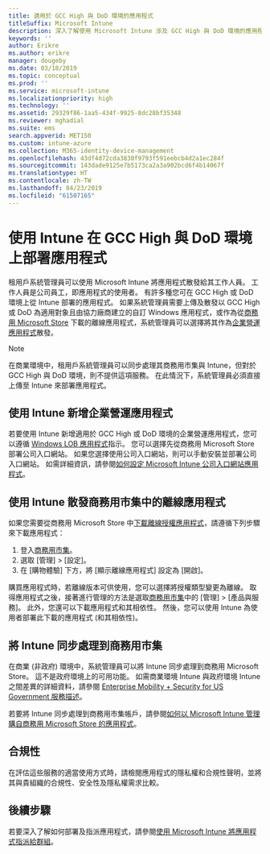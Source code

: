 ```yaml
---
title: 適用於 GCC High 與 DoD 環境的應用程式
titleSuffix: Microsoft Intune
description: 深入了解使用 Microsoft Intune 涉及 GCC High 與 DoD 環境的應用程式。
keywords: ''
author: Erikre
ms.author: erikre
manager: dougeby
ms.date: 03/18/2019
ms.topic: conceptual
ms.prod: ''
ms.service: microsoft-intune
ms.localizationpriority: high
ms.technology: ''
ms.assetid: 29329f86-1aa5-434f-9925-8dc28bf35348
ms.reviewer: mghadial
ms.suite: ems
search.appverid: MET150
ms.custom: intune-azure
ms.collection: M365-identity-device-management
ms.openlocfilehash: 43df4d72cda3830f9793f591eebcb4d2a1ec284f
ms.sourcegitcommit: 143dade9125e7b5173ca2a3a902bcd6f4b14067f
ms.translationtype: HT
ms.contentlocale: zh-TW
ms.lasthandoff: 04/23/2019
ms.locfileid: "61507165"
---
```

# <a name="deploying-apps-using-intune-on-the-gcc-high-and-dod-environments"></a>使用 Intune 在 GCC High 與 DoD 環境上部署應用程式 

租用戶系統管理員可以使用 Microsoft Intune 將應用程式散發給其工作人員。 工作人員是公司員工，即應用程式的使用者。 有許多種您可在 GCC High 或 DoD 環境上從 Intune 部署的應用程式。 如果系統管理員需要上傳及散發以 GCC High 或 DoD 為適用對象且由協力廠商建立的自訂 Windows 應用程式，或作為從[商務用 Microsoft Store](https://businessstore.microsoft.com/store) 下載的離線應用程式，系統管理員可以選擇將其作為[企業營運應用程式](apps-add.md#app-types-in-microsoft-intune)散發。  

> [!NOTE]
> 在商業環境中，租用戶系統管理員可以同步處理其商務用市集與 Intune，但對於 GCC High 與 DoD 環境，則不提供這項服務。 在此情況下，系統管理員必須直接上傳至 Intune 來部署應用程式。  

## <a name="add-line-of-business-apps-using-intune"></a>使用 Intune 新增企業營運應用程式 

若要使用 Intune 新增適用於 GCC High 或 DoD 環境的企業營運應用程式，您可以遵循 [Windows LOB 應用程式](lob-apps-windows.md)指示。 您可以選擇先從商務用 Microsoft Store 部署公司入口網站。 如果您選擇使用公司入口網站，則可以手動安裝並部署公司入口網站。 如需詳細資訊，請參閱[如何設定 Microsoft Intune 公司入口網站應用程式](company-portal-app.md)。 

## <a name="distribute-offline-apps-from-the-store-for-business-using-intune"></a>使用 Intune 散發商務用市集中的離線應用程式  

如果您需要從商務用 Microsoft Store 中[下載離線授權應用程式](https://docs.microsoft.com/microsoft-store/distribute-offline-apps#download-an-offline-licensed-app)，請遵循下列步驟來下載應用程式： 

1. 登入[商務用市集](https://businessstore.microsoft.com/)。
2. 選取 [管理] > [設定]。
3. 在 [購物體驗] 下方，將 [顯示離線應用程式] 設定為 [開啟]。

購買應用程式時，若離線版本可供使用，您可以選擇將授權類型變更為離線。 取得應用程式之後，接著進行管理的方法是選取[商務用市集](https://businessstore.microsoft.com/)中的 [管理] > [產品與服務]。 此外，您還可以下載應用程式和其相依性。 然後，您可以使用 Intune 為使用者部署此下載的應用程式 (和其相依性)。  

## <a name="syncing-intune-to-the-store-for-business"></a>將 Intune 同步處理到商務用市集 

在商業 (非政府) 環境中，系統管理員可以將 Intune 同步處理到商務用 Microsoft Store。 這不是政府環境上的可用功能。 如需商業環境 Intune 與政府環境 Intune 之間差異的詳細資料，請參閱 [Enterprise Mobility + Security for US Government 服務描述](https://docs.microsoft.com/enterprise-mobility-security/solutions/ems-govt-service-description)。  

若要將 Intune 同步處理到商務用市集帳戶，請參閱[如何以 Microsoft Intune 管理購自商務用 Microsoft Store 的應用程式](windows-store-for-business.md)。  

## <a name="compliance"></a>合規性 

在評估這些服務的適當使用方式時，請檢閱應用程式的隱私權和合規性聲明，並將其與貴組織的合規性、安全性及隱私權需求比較。   

## <a name="next-steps"></a>後續步驟

若要深入了解如何部署及指派應用程式，請參閱[使用 Microsoft Intune 將應用程式指派給群組](apps-deploy.md)。

 
